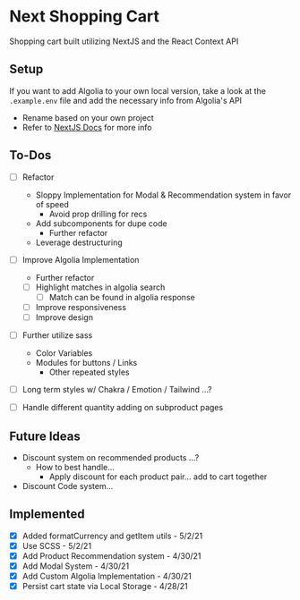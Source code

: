 # Next Shopping Cart

Shopping cart built utilizing NextJS and the React Context API

## Setup

If you want to add Algolia to your own local version, take a look at the `.example.env` file and add the necessary info from Algolia's API
  - Rename based on your own project
  - Refer to [NextJS Docs](https://nextjs.org/docs/basic-features/environment-variables) for more info

## To-Dos
- [ ] Refactor
  - Sloppy Implementation for Modal & Recommendation system in favor of speed
    - Avoid prop drilling for recs
  - Add subcomponents for dupe code
    - Further refactor
  - Leverage destructuring

- [ ] Improve Algolia Implementation
  - Further refactor
  - [ ] Highlight matches in algolia search
    - [ ] Match can be found in algolia response
  - [ ] Improve responsiveness
  - [ ] Improve design

- [ ] Further utilize sass
  - Color Variables
  - Modules for buttons / Links
    - Other repeated styles

- [ ] Long term styles w/ Chakra / Emotion / Tailwind ...?
- [ ] Handle different quantity adding on subproduct pages

## Future Ideas
- Discount system on recommended products ...?
  - How to best handle...
    - Apply discount for each product pair... add to cart together
- Discount Code system... 

## Implemented
- [X] Added formatCurrency and getItem utils - 5/2/21
- [X] Use SCSS - 5/2/21
- [X] Add Product Recommendation system - 4/30/21
- [X] Add Modal System - 4/30/21
- [X] Add Custom Algolia Implementation - 4/30/21
- [X] Persist cart state via Local Storage - 4/28/21

